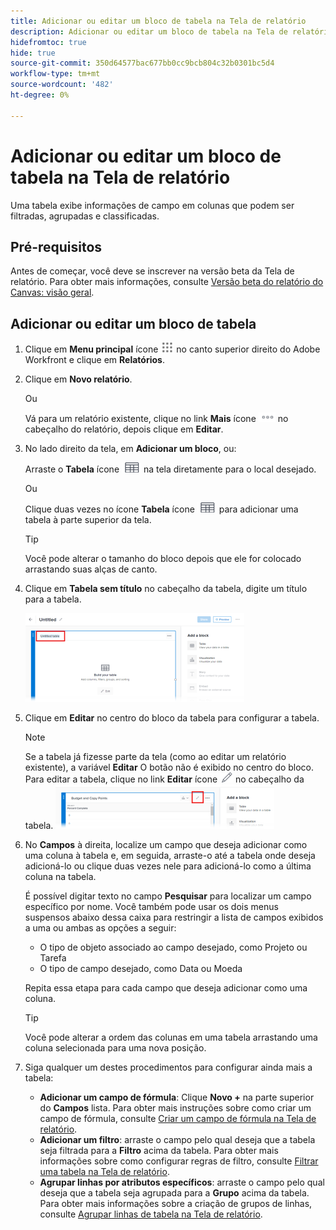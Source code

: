 ```yaml
---
title: Adicionar ou editar um bloco de tabela na Tela de relatório
description: Adicionar ou editar um bloco de tabela na Tela de relatório
hidefromtoc: true
hide: true
source-git-commit: 350d64577bac677bb0cc9bcb804c32b0301bc5d4
workflow-type: tm+mt
source-wordcount: '482'
ht-degree: 0%

---
```



# Adicionar ou editar um bloco de tabela na Tela de relatório

Uma tabela exibe informações de campo em colunas que podem ser filtradas, agrupadas e classificadas.

## Pré-requisitos

Antes de começar, você deve se inscrever na versão beta da Tela de relatório. Para obter mais informações, consulte [Versão beta do relatório do Canvas: visão geral](/help/quicksilver/product-announcements/betas/canvas-dashboards-beta/reporting-canvas-beta-overview.md).

## Adicionar ou editar um bloco de tabela

1. Clique em **Menu principal** ícone ![](assets/main-menu-icon.png) no canto superior direito do Adobe Workfront e clique em **Relatórios**.
1. Clique em **Novo relatório**.

   Ou

   Vá para um relatório existente, clique no link **Mais** ícone ![](assets/more-icon-27x15.png) no cabeçalho do relatório, depois clique em **Editar**.

1. No lado direito da tela, em **Adicionar um bloco**, ou:

   Arraste o **Tabela** ícone ![](assets/table-icon.png) na tela diretamente para o local desejado.

   Ou

   Clique duas vezes no ícone **Tabela** ícone ![](assets/table-icon.png) para adicionar uma tabela à parte superior da tela.

   >[!TIP]
   >
   >Você pode alterar o tamanho do bloco depois que ele for colocado arrastando suas alças de canto.

1. Clique em **Tabela sem título** no cabeçalho da tabela, digite um título para a tabela.

   ![](assets/table-name-350x142.png)

1. Clique em **Editar** no centro do bloco da tabela para configurar a tabela.

   >[!NOTE]
   >
   >Se a tabela já fizesse parte da tela (como ao editar um relatório existente), a variável **Editar** O botão não é exibido no centro do bloco. Para editar a tabela, clique no link **Editar** ícone ![](assets/edit-icon.png) no cabeçalho da tabela.
   >![](assets/edit-icon-table-header-350x71.png)

1. No **Campos** à direita, localize um campo que deseja adicionar como uma coluna à tabela e, em seguida, arraste-o até a tabela onde deseja adicioná-lo ou clique duas vezes nele para adicioná-lo como a última coluna na tabela.

   É possível digitar texto no campo **Pesquisar** para localizar um campo específico por nome. Você também pode usar os dois menus suspensos abaixo dessa caixa para restringir a lista de campos exibidos a uma ou ambas as opções a seguir:

   * O tipo de objeto associado ao campo desejado, como Projeto ou Tarefa
   * O tipo de campo desejado, como Data ou Moeda

   Repita essa etapa para cada campo que deseja adicionar como uma coluna.

   >[!TIP]
   >
   >Você pode alterar a ordem das colunas em uma tabela arrastando uma coluna selecionada para uma nova posição.

1. Siga qualquer um destes procedimentos para configurar ainda mais a tabela:

   * **Adicionar um campo de fórmula**: Clique **Novo +** na parte superior do **Campos** lista. Para obter mais instruções sobre como criar um campo de fórmula, consulte [Criar um campo de fórmula na Tela de relatório](../../../reports-and-dashboards/reporting-canvas/table-blocks/create-formula-field.md).
   * **Adicionar um filtro**: arraste o campo pelo qual deseja que a tabela seja filtrada para a **Filtro** acima da tabela. Para obter mais informações sobre como configurar regras de filtro, consulte [Filtrar uma tabela na Tela de relatório](../../../reports-and-dashboards/reporting-canvas/table-blocks/configure-filter-rules-for-table.md).
   * **Agrupar linhas por atributos específicos**: arraste o campo pelo qual deseja que a tabela seja agrupada para a **Grupo** acima da tabela. Para obter mais informações sobre a criação de grupos de linhas, consulte [Agrupar linhas de tabela na Tela de relatório](../../../reports-and-dashboards/reporting-canvas/table-blocks/group-rows-in-table.md).
